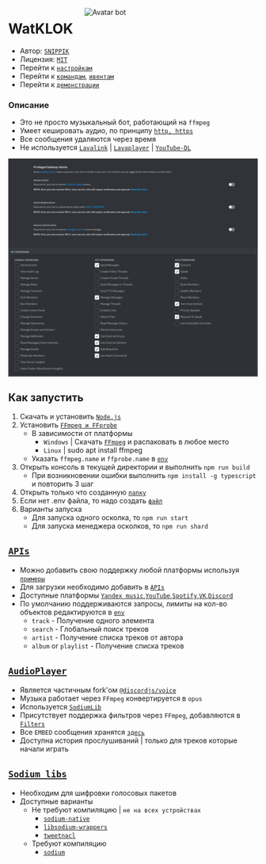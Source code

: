 [<img align="right" alt="Avatar bot" width="350px" src="https://media.discordapp.net/attachments/1016995045783633940/1080964769927942234/Icon.png" />](https://discordapp.com/users/623170593268957214)
# WatKLOK 
- Автор: [`SNIPPIK`](https://github.com/SNIPPIK)
- Лицензия: [`MIT`](LICENSE.md)
- Перейти к [`настройкам`](.env.dev)
- Перейти к [`командам`](src/handlers/Commands), [`ивентам`](src/handlers/Events)
- Перейти к [`демонстрации`](https://www.youtube.com/playlist?list=PLrQkedRE9MFvchEkGvt-Tk5jqS5GiS8Kd)


### Описание
 - Это не просто музыкальный бот, работающий на `ffmpeg`
 - Умеет кешировать аудио, по принципу [`http, https`](src/Misc/Request/index.ts)
 - Все сообщения удаляются через время
 - Не используется [`Lavalink`](https://github.com/lavalink-devs/Lavalink) | [`Lavaplayer`](https://github.com/sedmelluq/lavaplayer) | [`YouTube-DL`](https://youtube-dl.org/)

<img align="center" alt="PGI Settings" width="1000px" src="https://github.com/SNIPPIK/WatKLOK/blob/main/.github/resource/PGI.png?raw=true" />
<img align="center" alt="Bot Permissions" width="1000px" src="https://github.com/SNIPPIK/WatKLOK/blob/main/.github/resource/Bot Permissions.png?raw=true" />


## <a name="run"></a> Как запустить
1. Скачать и установить [`Node.js`](https://nodejs.org/ru/)
2. Установить [`FFmpeg и FFprobe`](https://github.com/BtbN/FFmpeg-Builds/releases)
   - В зависимости от платформы
      - `Windows` | Скачать [`FFmpeg`](https://ffmpeg.org/) и распаковать в любое место
      - `Linux` | sudo apt install ffmpeg
   - Указать `ffmpeg.name` и `ffprobe.name` в [`env`](.env.dev)
3. Открыть консоль в текущей директории и выполнить `npm run build`
    - При возникновении ошибки выполнить `npm install -g typescript` и повторить 3 шаг
4. Открыть только что созданную [`папку`](.Build)
5. Если нет .env файла, то надо создать [`файл`](.env.dev)
6. Варианты запуска
   - Для запуска одного осколка, то `npm run start`
   - Для запуска менеджера осколков, то `npm run shard`




## <a name="APIS"></a> [`APIs`](src/handlers/APIs)
- Можно добавить свою поддержку любой платформы используя [`примеры`](src/handlers/APIs)
- Для загрузки необходимо добавить в [`APIs`](src/handlers/APIs.ts)
- Доступные платформы [`Yandex music`](https://music.yandex.ru),[`YouTube`](https://youtube.com),[`Spotify`](https://open.spotify.com),[`VK`](https://vk.com),[`Discord`](https://discord.com)
- По умолчанию поддерживаются запросы, лимиты на кол-во объектов редактируются в [`env`](.env.dev)
  - `track` - Получение одного элемента
  - `search` - Глобальный поиск треков
  - `artist` - Получение списка треков от автора
  - `album` or `playlist` - Получение списка треков





## <a name="AudioPlayer"></a> [`AudioPlayer`](src/structures/AudioPlayer)
  - Является частичным fork'ом [`@discordjs/voice`](https://www.npmjs.com/package/@discordjs/voice)
  - Музыка работает через `FFmpeg` конвертируется в `opus`
  - Используется [`SodiumLib`](#sodium-libs)
  - Присутствует поддержка фильтров через `FFmpeg`, добавляются в [`Filters`](src/handlers/JSON/Filters.json)
  - Все `EMBED` сообщения хранятся [`здесь`](src/components/Embeds)
  - Доступна история прослушиваний | только для треков которые начали играть


    

## <a name="sodium-libs"></a> [`Sodium libs`](https://discordjs.guide/voice/#extra-dependencies)
 - Необходим для шифровки голосовых пакетов
 - Доступные варианты
   - Не требуют компиляцию | `не на всех устройствах`
     - [`sodium-native`](https://www.npmjs.com/package/sodium-native)
     - [`libsodium-wrappers`](https://www.npmjs.com/package/libsodium-wrappers)
     - [`tweetnacl`](https://www.npmjs.com/package/tweetnacl)
    - Требуют компиляцию
      - [`sodium`](https://www.npmjs.com/package/sodium)